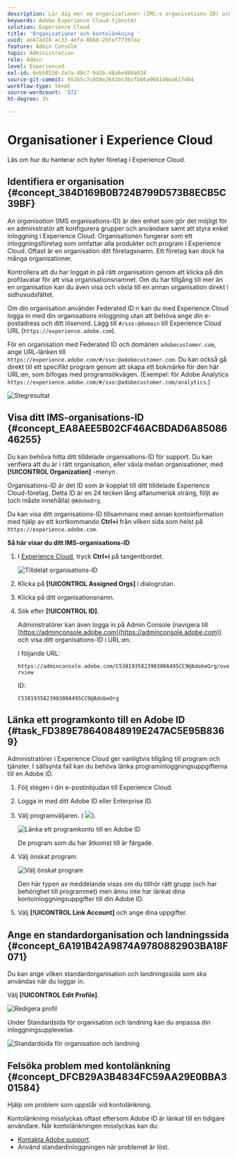 ```yaml
---
description: Lär dig mer om organisationer (IMS:s organisations-ID) och hur du länkar lösningskonton till Experience Cloud.
keywords: Adobe Experience Cloud-tjänster
solution: Experience Cloud
title: 'Organisationer och kontolänkning '
uuid: ae47ad18-ac33-4efa-8b68-2bfaf77397aa
feature: Admin Console
topic: Administration
role: Admin
level: Experienced
exl-id: 6eb58530-2a7a-48c7-9a5b-48a6e980a034
source-git-commit: 953b5c7c058e2641bc3bcfb66a968146ea617404
workflow-type: tm+mt
source-wordcount: '572'
ht-degree: 3%

---
```


# Organisationer i Experience Cloud

Läs om hur du hanterar och byter företag i Experience Cloud.

## Identifiera er organisation {#concept_384D169B0B724B799D573B8ECB5C39BF}

An *organisation* (IMS organisations-ID) är den enhet som gör det möjligt för en administratör att konfigurera grupper och användare samt att styra enkel inloggning i Experience Cloud. Organisationen fungerar som ett inloggningsföretag som omfattar alla produkter och program i Experience Cloud. Oftast är en organisation ditt företagsnamn. Ett företag kan dock ha många organisationer.

Kontrollera att du har loggat in på rätt organisation genom att klicka på din profilavatar för att visa organisationsnamnet. Om du har tillgång till mer än en organisation kan du även visa och växla till en annan organisation direkt i sidhuvudsfältet.

Om din organisation använder Federated ID:n kan du med Experience Cloud logga in med din organisations inloggning utan att behöva ange din e-postadress och ditt lösenord. Lägg till `#/sso:@domain` till Experience Cloud URL (`https://experience.adobe.com`).

För en organisation med Federated ID och domänen `adobecustomer.com`, ange URL-länken till `https://experience.adobe.com/#/sso:@adobecustomer.com`. Du kan också gå direkt till ett specifikt program genom att skapa ett bokmärke för den här URL:en, som bifogas med programsökvägen. (Exempel: för Adobe Analytics `https://experience.adobe.com/#/sso:@adobecustomer.com/analytics`.)

![Stegresultat](assets/organization-switch.png)

## Visa ditt IMS-organisations-ID {#concept_EA8AEE5B02CF46ACBDAD6A8508646255}

Du kan behöva hitta ditt tilldelade organisations-ID för support. Du kan verifiera att du är i rätt organisation, eller växla mellan organisationer, med **[!UICONTROL Organization]** -menyn.

Organisations-ID är det ID som är kopplat till ditt tilldelade Experience Cloud-företag. Detta ID är en 24 tecken lång alfanumerisk sträng, följt av (och måste innehålla) `@AdobeOrg`.

Du kan visa ditt organisations-ID tillsammans med annan kontoinformation med hjälp av ett kortkommando **Ctrl+i** från vilken sida som helst på `https://experience.adobe.com`.

**Så här visar du ditt IMS-organisations-ID**

1. I [Experience Cloud](https://experience.adobe.com.), tryck **Ctrl+i** på tangentbordet.

   ![Tilldelat organisations-ID](assets/assigned-organization.png)

1. Klicka på **[!UICONTROL Assigned Orgs]** i dialogrutan.

1. Klicka på ditt organisationsnamn.

1. Sök efter **[!UICONTROL ID]**.

   Administratörer kan även logga in på Admin Console (navigera till [https://adminconsole.adobe.com](https://adminconsole.adobe.com)) och visa ditt organisations-ID i URL:en.

   I följande URL:

   `https://adminconsole.adobe.com/C538193582390300A495CC9@AdobeOrg/overview`

   ID:

   `C538193582390300A495CC9@AdobeOrg`

## Länka ett programkonto till en Adobe ID {#task_FD389E78640848919E247AC5E95B8369}

Administratörer i Experience Cloud ger vanligtvis tillgång till program och tjänster. I sällsynta fall kan du behöva länka programinloggningsuppgifterna till en Adobe ID.

1. Följ stegen i din e-postinbjudan till Experience Cloud.
1. Logga in med ditt Adobe ID eller Enterprise ID.
1. Välj programväljaren. ( ![](assets/menu-icon.png)).

   ![Länka ett programkonto till en Adobe ID](assets/solutions-active.png)

   De program som du har åtkomst till är färgade.
1. Välj önskat program.

   ![Välj önskat program](assets/analytics-link-accounts.png)

   Den här typen av meddelande visas om du tillhör rätt grupp (och har behörighet till programmet) men ännu inte har länkat dina kontoinloggningsuppgifter till din Adobe ID.
1. Välj **[!UICONTROL Link Account]** och ange dina uppgifter.

## Ange en standardorganisation och landningssida {#concept_6A191B42A9874A9780882903BA18F071}

Du kan ange vilken standardorganisation och landningssida som ska användas när du loggar in.

Välj **[!UICONTROL Edit Profile]**.

![Redigera profil](assets/edit-profile.png)

Under Standardsida för organisation och landning kan du anpassa din inloggningsupplevelse.

![Standardsida för organisation och landning](assets/default-organization.png)

## Felsöka problem med kontolänkning {#concept_DFCB29A3B4834FC59AA29E0BBA301584}

Hjälp om problem som uppstår vid kontolänkning.

Kontolänkning misslyckas oftast eftersom Adobe ID är länkat till en tidigare användare. När kontolänkningen misslyckas kan du:

* [Kontakta Adobe support](https://experienceleague.adobe.com/?support-solution=General#support).
* Använd standardinloggningen när problemet är löst.
